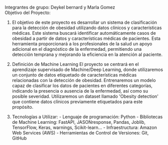 Integrantes de grupo: Deykel bernard  y Marla Gomez  
Objetivo del Proyecto: 
1. El objetivo de este proyecto es desarrollar un sistema de clasificación para la detección de obesidad utilizando datos clínicos y características médicas. 
Este sistema buscará identificar automáticamente casos de obesidad a partir de datos y características médicas de pacientes. 
Esta herramienta proporcionará a los profesionales de la salud un apoyo adicional en el diagnóstico de la enfermedad, permitiendo una detección temprana 
y mejorando la eficiencia en la atención al paciente.

2. Definición de Machine Learning 
El proyecto se centrará en el aprendizaje supervisado de Machine/Deep Learning, donde utilizaremos un conjunto de datos etiquetado de características médicas 
relacionadas con la detección de obesidad. Entrenaremos un modelo capaz de clasificar los datos de pacientes en diferentes categorías, \
indicando la presencia o ausencia de la enfermedad, así como su posible severidad. Utilizaremos un dataset llamado 'Obesity detection' que 
contiene datos clínicos previamente etiquetados para este propósito.

3. Tecnologías a Utilizar: - Lenguaje de programación: Python - Bibliotecas de Machine Learning: FastAPI, JASONresponse, Pandas, Joblib, TensorFlow, 
Keras, warnings, Scikit-learn… - Infraestructura: Amazon Web Services (AWS) - Herramientas de Control de Versiones: Git, GitHub